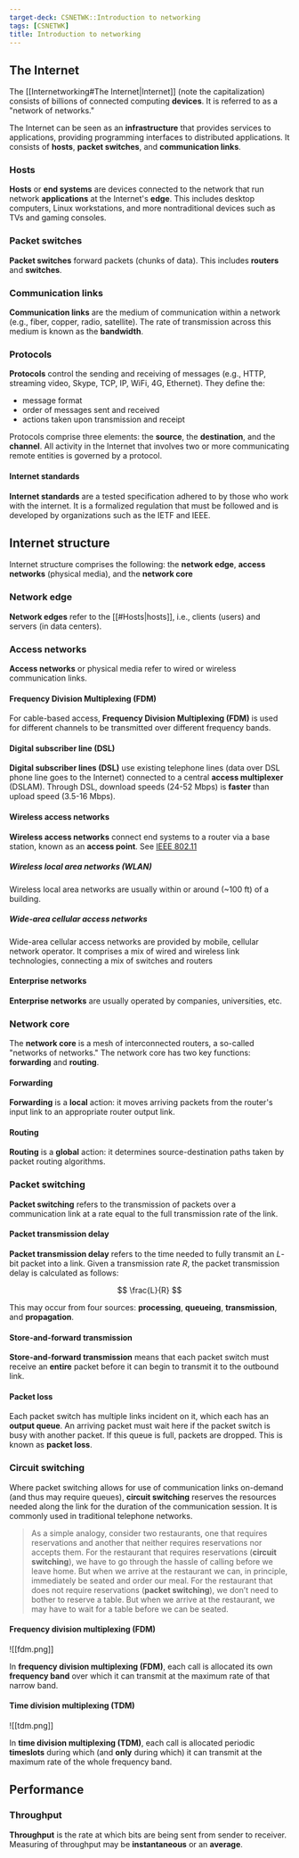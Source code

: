 ```yaml
---
target-deck: CSNETWK::Introduction to networking
tags: [CSNETWK]
title: Introduction to networking
---
```


## The Internet

The [[Internetworking#The Internet|Internet]] (note the capitalization) consists of billions of connected computing **devices**. It is referred to as a "network of networks."

The Internet can be seen as an **infrastructure** that provides services to applications, providing programming interfaces to distributed applications. It consists of **hosts**, **packet switches**, and **communication links**.

<!--ID: 1726155954247-->

### Hosts

**Hosts** or **end systems** are devices connected to the network that run network **applications** at the Internet's **edge**. This includes desktop computers, Linux workstations, and more nontraditional devices such as TVs and gaming consoles.
<!--ID: 1726155954254-->

### Packet switches

**Packet switches** forward packets (chunks of data). This includes **routers** and **switches**.
<!--ID: 1726155954259-->

### Communication links

**Communication links** are the medium of communication within a network (e.g., fiber, copper, radio, satellite). The rate of transmission across this medium is known as the **bandwidth**.
<!--ID: 1726155954265-->

### Protocols

**Protocols** control the sending and receiving of messages (e.g., HTTP, streaming video, Skype, TCP, IP, WiFi, 4G, Ethernet). They define the:

- message format
- order of messages sent and received
- actions taken upon transmission and receipt

Protocols comprise three elements: the **source**, the **destination**, and the **channel**. All activity in the Internet that involves two or more communicating remote entities is governed by a protocol.

<!--ID: 1726155954269-->

#### Internet standards

**Internet standards** are a tested specification adhered to by those who work with the internet. It is a formalized regulation that must be followed and is developed by organizations such as the IETF and IEEE.
<!--ID: 1729602614697-->

## Internet structure

Internet structure comprises the following: the **network edge**, **access networks** (physical media), and the **network core**

<!--ID: 1726155954273-->

### Network edge

**Network edges** refer to the [[#Hosts|hosts]], i.e., clients (users) and servers (in data centers).
<!--ID: 1726155954278-->

### Access networks

**Access networks** or physical media refer to wired or wireless communication links.
<!--ID: 1726155954281-->

#### Frequency Division Multiplexing (FDM)

For cable-based access, **Frequency Division Multiplexing (FDM)** is used for different channels to be transmitted over different frequency bands.

<!--ID: 1726155954284-->

#### Digital subscriber line (DSL)

**Digital subscriber lines (DSL)** use existing telephone lines (data over DSL phone line goes to the Internet) connected to a central **access multiplexer** (DSLAM). Through DSL, download speeds (24-52 Mbps) is **faster** than upload speed (3.5-16 Mbps).
<!--ID: 1726155954287-->

#### Wireless access networks

**Wireless access networks** connect end systems to a router via a base station, known as an **access point**. See [IEEE 802.11](https://en.wikipedia.org/wiki/IEEE_802.11)
<!--ID: 1726155954291-->

##### Wireless local area networks (WLAN)

Wireless local area networks are usually within or around (~100 ft) of a building.

<!--ID: 1726155954296-->

##### Wide-area cellular access networks

Wide-area cellular access networks are provided by mobile, cellular network operator. It comprises a mix of wired and wireless link technologies, connecting a mix of switches and routers

<!--ID: 1726155954300-->

#### Enterprise networks

**Enterprise networks** are usually operated by companies, universities, etc.
<!--ID: 1729602614700-->

### Network core

The **network core** is a mesh of interconnected routers, a so-called "networks of networks." The network core has two key functions: **forwarding** and **routing**.

<!--ID: 1726155954303-->

#### Forwarding

**Forwarding** is a **local** action: it moves arriving packets from the router's input link to an appropriate router output link.
<!--ID: 1729602614704-->

#### Routing

**Routing** is a **global** action: it determines source-destination paths taken by packet routing algorithms.
<!--ID: 1729602614709-->

### Packet switching

**Packet switching** refers to the transmission of packets over a communication link at a rate equal to the full transmission rate of the link.
<!--ID: 1729602614712-->

#### Packet transmission delay

**Packet transmission delay** refers to the time needed to fully transmit an $L$-bit packet into a link. Given a transmission rate $R$, the packet transmission delay is calculated as follows:

$$
\frac{L}{R}
$$

This may occur from four sources: **processing**, **queueing**, **transmission**, and **propagation**.

<!--ID: 1729602614715-->

#### Store-and-forward transmission

**Store-and-forward transmission** means that each packet switch must receive an **entire** packet before it can begin to transmit it to the outbound link.
<!--ID: 1729602614718-->

#### Packet loss

Each packet switch has multiple links incident on it, which each has an **output queue**. An arriving packet must wait here if the packet switch is busy with another packet. If this queue is full, packets are dropped. This is known as **packet loss**.

<!--ID: 1729602614720-->

### Circuit switching

Where packet switching allows for use of communication links on-demand (and thus may require queues), **circuit switching** reserves the resources needed along the link for the duration of the communication session. It is commonly used in traditional telephone networks.

> As a simple analogy, consider two restaurants, one that requires reservations and another that neither requires reservations nor accepts them. For the restaurant that requires reservations (**circuit switching**), we have to go through the hassle of calling before we leave home. But when we arrive at the restaurant we can, in principle, immediately be seated and order our meal. For the restaurant that does not require reservations (**packet switching**), we don’t need to bother to reserve a table. But when we arrive at the restaurant, we may have to wait for a table before we can be seated.

<!--ID: 1729602614723-->

#### Frequency division multiplexing (FDM)

![[fdm.png]]

In **frequency division multiplexing (FDM)**, each call is allocated its own **frequency band** over which it can transmit at the maximum rate of that narrow band.

<!--ID: 1729602614726-->

#### Time division multiplexing (TDM)

![[tdm.png]]

In **time division multiplexing (TDM)**, each call is allocated periodic **timeslots** during which (and **only** during which) it can transmit at the maximum rate of the whole frequency band.

<!--ID: 1729602614728-->

## Performance

<!--ID: 1729602614731-->

### Throughput

**Throughput** is the rate at which bits are being sent from sender to receiver. Measuring of throughput may be **instantaneous** or an **average**.
<!--ID: 1729602614733-->
